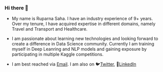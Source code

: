 ### Hi there 👋

- My name is Ruparna Saha. I have an industry experience of 9+ years. Over my tenure, I have acquired expertise in different domains, namely Travel and Transport and Healthcare. 

- I am passionate about learning new technologies and looking forward to create a difference in Data Science community. Currently I am training myself in Deep Leanring and NLP models and gaining exposure by participating in multiple Kaggle competitions. 

- I am best reached via [Email](mailto:ruparna.saha@gmail.com). I am also on 🐦[Twitter](https://twitter.com/ruparnasaha), 👔[LinkedIn](https://www.linkedin.com/in/ruparna-saha/)

